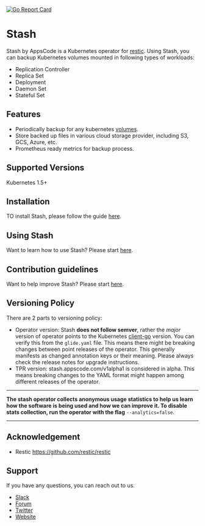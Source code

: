 [![Go Report Card](https://goreportcard.com/badge/github.com/appscode/stash)](https://goreportcard.com/report/github.com/appscode/stash)

# Stash
 Stash by AppsCode is a Kubernetes operator for [restic](https://github.com/restic/restic). Using Stash, you can backup Kubernetes volumes mounted in following types of workloads:
 
- Replication Controller
- Replica Set 
- Deployment
- Daemon Set
- Stateful Set

## Features
 - Periodically backup for any kubernetes [volumes](https://kubernetes.io/docs/concepts/storage/volumes/).
 - Store backed up files in various cloud storage provider, including S3, GCS, Azure, etc.
 - Prometheus ready metrics for backup process.

## Supported Versions
Kubernetes 1.5+

## Installation
TO install Stash, please follow the guide [here](docs/install.md).

## Using Stash
Want to learn how to use Stash? Please start [here](docs/tutorial.md).

## Contribution guidelines
Want to help improve Stash? Please start [here](CONTRIBUTION.md).

## Versioning Policy
There are 2 parts to versioning policy:
 - Operator version: Stash __does not follow semver__, rather the _major_ version of operator points to the
Kubernetes [client-go](https://github.com/kubernetes/client-go#branches-and-tags) version.
You can verify this from the `glide.yaml` file. This means there might be breaking changes
between point releases of the operator. This generally manifests as changed annotation keys or their meaning.
Please always check the release notes for upgrade instructions.
 - TPR version: stash.appscode.com/v1alpha1 is considered in alpha. This means breaking changes to the YAML format
might happen among different releases of the operator.

---

**The stash operator collects anonymous usage statistics to help us learn how the software is being used and how we can improve it. To disable stats collection, run the operator with the flag** `--analytics=false`.

---

## Acknowledgement
 - Restic https://github.com/restic/restic

## Support
If you have any questions, you can reach out to us.
* [Slack](https://slack.appscode.com)
* [Forum](https://discuss.appscode.com)
* [Twitter](https://twitter.com/AppsCodeHQ)
* [Website](https://appscode.com)
